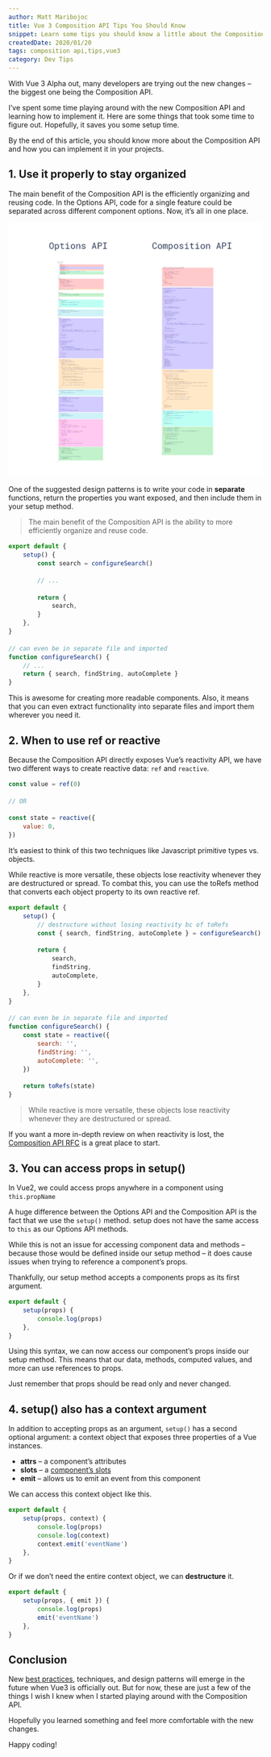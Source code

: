 ```yaml
---
author: Matt Maribojoc
title: Vue 3 Composition API Tips You Should Know
snippet: Learn some tips you should know a little about the Composition API and see how to implement them into your Vue3 projects.
createdDate: 2020/01/20
tags: composition api,tips,vue3
category: Dev Tips
---
```


With Vue 3 Alpha out, many developers are trying out the new changes – the biggest one being the Composition API.

I’ve spent some time playing around with the new Composition API and learning how to implement it. Here are some things that took some time to figure out. Hopefully, it saves you some setup time.

By the end of this article, you should know more about the Composition API and how you can implement it in your projects.

## 1\. Use it properly to stay organized

The main benefit of the Composition API is the efficiently organizing and reusing code. In the Options API, code for a single feature could be separated across different component options. Now, it’s all in one place.

![](img/composition-api.png)

One of the suggested design patterns is to write your code in **separate** functions, return the properties you want exposed, and then include them in your setup method.

> The main benefit of the Composition API is the ability to more efficiently organize and reuse code.

```js
export default {
    setup() {
        const search = configureSearch()

        // ...

        return {
            search,
        }
    },
}

// can even be in separate file and imported
function configureSearch() {
    // ...
    return { search, findString, autoComplete }
}
```

This is awesome for creating more readable components. Also, it means that you can even extract functionality into separate files and import them wherever you need it.

## 2\. When to use ref or reactive

Because the Composition API directly exposes Vue’s reactivity API, we have two different ways to create reactive data: `ref` and `reactive`.

```js
const value = ref(0)

// OR

const state = reactive({
    value: 0,
})
```

It’s easiest to think of this two techniques like Javascript primitive types vs. objects.

While reactive is more versatile, these objects lose reactivity whenever they are destructured or spread. To combat this, you can use the toRefs method that converts each object property to its own reactive ref.

```js
export default {
    setup() {
        // destructure without losing reactivity bc of toRefs
        const { search, findString, autoComplete } = configureSearch()

        return {
            search,
            findString,
            autoComplete,
        }
    },
}

// can even be in separate file and imported
function configureSearch() {
    const state = reactive({
        search: '',
        findString: '',
        autoComplete: '',
    })

    return toRefs(state)
}
```

> While reactive is more versatile, these objects lose reactivity whenever they are destructured or spread.

If you want a more in-depth review on when reactivity is lost, the [Composition API RFC](https://vue-composition-api-rfc.netlify.com/#ref-vs-reactive) is a great place to start.

## 3\. You can access props in setup()

In Vue2, we could access props anywhere in a component using `this.propName`

A huge difference between the Options API and the Composition API is the fact that we use the `setup()` method. setup does not have the same access to `this` as our Options API methods.

While this is not an issue for accessing component data and methods – because those would be defined inside our setup method – it does cause issues when trying to reference a component’s props.

Thankfully, our setup method accepts a components props as its first argument.

```js
export default {
    setup(props) {
        console.log(props)
    },
}
```

Using this syntax, we can now access our component’s props inside our setup method. This means that our data, methods, computed values, and more can use references to props.

Just remember that props should be read only and never changed.

## 4\. setup() also has a context argument

In addition to accepting props as an argument, `setup()` has a second optional argument: a context object that exposes three properties of a Vue instances.

-   **attrs** – a component’s attributes
-   **slots** – a [component’s slots](https://learnvue.co/2019/12/using-component-slots-in-vuejs%e2%80%8a-%e2%80%8aan-overview/)
-   **emit** – allows us to emit an event from this component

We can access this context object like this.

```js
export default {
    setup(props, context) {
        console.log(props)
        console.log(context)
        context.emit('eventName')
    },
}
```

Or if we don’t need the entire context object, we can **destructure** it.

```js
export default {
    setup(props, { emit }) {
        console.log(props)
        emit('eventName')
    },
}
```

## Conclusion

New [best practices](https://learnvue.co/2020/01/12-vuejs-best-practices-for-pro-developers/), techniques, and design patterns will emerge in the future when Vue3 is officially out. But for now, these are just a few of the things I wish I knew when I started playing around with the Composition API.

Hopefully you learned something and feel more comfortable with the new changes.

Happy coding!
